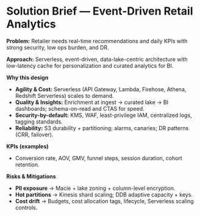 # Solution Brief — Event-Driven Retail Analytics

**Problem:** Retailer needs real-time recommendations and daily KPIs with strong security, low ops burden, and DR.

**Approach:** Serverless, event-driven, data-lake-centric architecture with low-latency cache for personalization and curated analytics for BI.

**Why this design**
- **Agility & Cost:** Serverless (API Gateway, Lambda, Firehose, Athena, Redshift Serverless) scales to demand.
- **Quality & Insights:** Enrichment at ingest → curated lake → BI dashboards; schema-on-read and CTAS for speed.
- **Security-by-default:** KMS, WAF, least-privilege IAM, centralized logs, tagging standards.
- **Reliability:** S3 durability + partitioning; alarms, canaries; DR patterns (CRR, failover).

**KPIs (examples)**
- Conversion rate, AOV, GMV, funnel steps, session duration, cohort retention.

**Risks & Mitigations**
- **PII exposure** → Macie + lake zoning + column-level encryption.
- **Hot partitions** → Kinesis shard scaling; DDB adaptive capacity + keys.
- **Cost drift** → Budgets, cost allocation tags, lifecycle, Serverless scaling controls.
